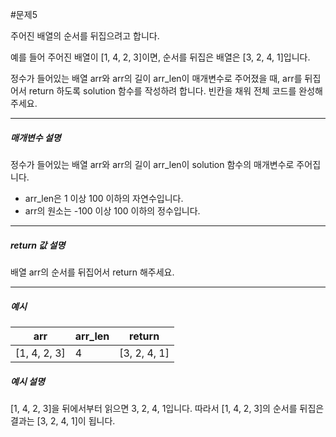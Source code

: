 #문제5

주어진 배열의 순서를 뒤집으려고 합니다.

예를 들어 주어진 배열이 [1, 4, 2, 3]이면, 순서를 뒤집은 배열은 [3, 2, 4, 1]입니다.

정수가 들어있는 배열 arr와 arr의 길이 arr_len이 매개변수로 주어졌을 때, arr를 뒤집어서 return 하도록 solution 함수를 작성하려 합니다. 빈칸을 채워 전체 코드를 완성해주세요.

---
##### 매개변수 설명
정수가 들어있는 배열 arr와 arr의 길이 arr_len이 solution 함수의 매개변수로 주어집니다.
* arr_len은 1 이상 100 이하의 자연수입니다.
* arr의 원소는 -100 이상 100 이하의 정수입니다.

---
##### return 값 설명
배열 arr의 순서를 뒤집어서 return 해주세요.

---
##### 예시

| arr          | arr_len | return       |
|--------------|---------|--------------|
| [1, 4, 2, 3] | 4       | [3, 2, 4, 1] |

##### 예시 설명
[1, 4, 2, 3]을 뒤에서부터 읽으면 3, 2, 4, 1입니다. 따라서 [1, 4, 2, 3]의 순서를 뒤집은 결과는 [3, 2, 4, 1]이 됩니다.
